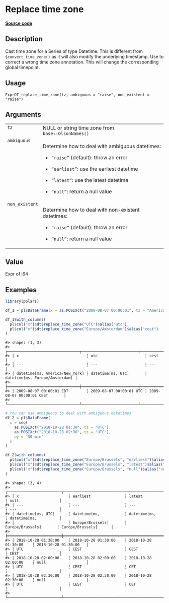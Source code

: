 

# Replace time zone

[**Source code**](https://github.com/pola-rs/r-polars/tree/main/R/expr__datetime.R#L749)

## Description

Cast time zone for a Series of type Datetime. This is different from
<code>$convert_time_zone()</code> as it will also modify the underlying
timestamp. Use to correct a wrong time zone annotation. This will change
the corresponding global timepoint.

## Usage

<pre><code class='language-R'>ExprDT_replace_time_zone(tz, ambiguous = "raise", non_existent = "raise")
</code></pre>

## Arguments

<table>
<tr>
<td style="white-space: nowrap; font-family: monospace; vertical-align: top">
<code id="ExprDT_replace_time_zone_:_tz">tz</code>
</td>
<td>
NULL or string time zone from <code>base::OlsonNames()</code>
</td>
</tr>
<tr>
<td style="white-space: nowrap; font-family: monospace; vertical-align: top">
<code id="ExprDT_replace_time_zone_:_ambiguous">ambiguous</code>
</td>
<td>

Determine how to deal with ambiguous datetimes:

<ul>
<li>

<code>“raise”</code> (default): throw an error

</li>
<li>

<code>“earliest”</code>: use the earliest datetime

</li>
<li>

<code>“latest”</code>: use the latest datetime

</li>
<li>

<code>“null”</code>: return a null value

</li>
</ul>
</td>
</tr>
<tr>
<td style="white-space: nowrap; font-family: monospace; vertical-align: top">
<code id="ExprDT_replace_time_zone_:_non_existent">non_existent</code>
</td>
<td>

Determine how to deal with non-existent datetimes:

<ul>
<li>

<code>“raise”</code> (default): throw an error

</li>
<li>

<code>“null”</code>: return a null value

</li>
</ul>
</td>
</tr>
</table>

## Value

Expr of i64

## Examples

``` r
library(polars)

df_1 = pl$DataFrame(x = as.POSIXct("2009-08-07 00:00:01", tz = "America/New_York"))

df_1$with_columns(
  pl$col("x")$dt$replace_time_zone("UTC")$alias("utc"),
  pl$col("x")$dt$replace_time_zone("Europe/Amsterdam")$alias("cest")
)
```

    #> shape: (1, 3)
    #> ┌────────────────────────────────┬─────────────────────────┬────────────────────────────────┐
    #> │ x                              ┆ utc                     ┆ cest                           │
    #> │ ---                            ┆ ---                     ┆ ---                            │
    #> │ datetime[ms, America/New_York] ┆ datetime[ms, UTC]       ┆ datetime[ms, Europe/Amsterdam] │
    #> ╞════════════════════════════════╪═════════════════════════╪════════════════════════════════╡
    #> │ 2009-08-07 00:00:01 EDT        ┆ 2009-08-07 00:00:01 UTC ┆ 2009-08-07 00:00:01 CEST       │
    #> └────────────────────────────────┴─────────────────────────┴────────────────────────────────┘

``` r
# You can use ambiguous to deal with ambiguous datetimes
df_2 = pl$DataFrame(
  x = seq(
    as.POSIXct("2018-10-28 01:30", tz = "UTC"),
    as.POSIXct("2018-10-28 02:30", tz = "UTC"),
    by = "30 min"
  )
)

df_2$with_columns(
  pl$col("x")$dt$replace_time_zone("Europe/Brussels", "earliest")$alias("earliest"),
  pl$col("x")$dt$replace_time_zone("Europe/Brussels", "latest")$alias("latest"),
  pl$col("x")$dt$replace_time_zone("Europe/Brussels", "null")$alias("null")
)
```

    #> shape: (3, 4)
    #> ┌────────────────────────┬────────────────────────┬────────────────────────┬───────────────────────┐
    #> │ x                      ┆ earliest               ┆ latest                 ┆ null                  │
    #> │ ---                    ┆ ---                    ┆ ---                    ┆ ---                   │
    #> │ datetime[ms, UTC]      ┆ datetime[ms,           ┆ datetime[ms,           ┆ datetime[ms,          │
    #> │                        ┆ Europe/Brussels]       ┆ Europe/Brussels]       ┆ Europe/Brussels]      │
    #> ╞════════════════════════╪════════════════════════╪════════════════════════╪═══════════════════════╡
    #> │ 2018-10-28 01:30:00    ┆ 2018-10-28 01:30:00    ┆ 2018-10-28 01:30:00    ┆ 2018-10-28 01:30:00   │
    #> │ UTC                    ┆ CEST                   ┆ CEST                   ┆ CEST                  │
    #> │ 2018-10-28 02:00:00    ┆ 2018-10-28 02:00:00    ┆ 2018-10-28 02:00:00    ┆ null                  │
    #> │ UTC                    ┆ CEST                   ┆ CET                    ┆                       │
    #> │ 2018-10-28 02:30:00    ┆ 2018-10-28 02:30:00    ┆ 2018-10-28 02:30:00    ┆ null                  │
    #> │ UTC                    ┆ CEST                   ┆ CET                    ┆                       │
    #> └────────────────────────┴────────────────────────┴────────────────────────┴───────────────────────┘

